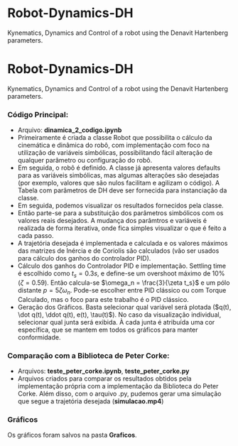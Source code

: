 # Robot-Dynamics-DH
Kynematics, Dynamics and Control of a robot using the Denavit Hartenberg parameters.

# Robot-Dynamics-DH
Kynematics, Dynamics and Control of a robot using the Denavit Hartenberg parameters.

### Código Principal: 
- Arquivo: **dinamica_2_codigo.ipynb**
- Primeiramente é criada a classe Robot que possibilita o cálculo da cinemática e dinâmica do robô, com implementação com foco na utilização de variáveis simbólicas, possibilitando fácil alteração de qualquer parâmetro ou configuração do robô.
- Em seguida, o robô é definido. A classe já apresenta valores defaults para as variáveis simbólicas, mas algumas alterações são desejadas (por exemplo, valores que são nulos facilitam e agilizam o código). A Tabela com parâmetros de DH deve ser fornecida para instanciação da classe.
- Em seguida, podemos visualizar os resultados fornecidos pela classe.
- Então parte-se para a substituição dos parâmetros simbólicos com os valores reais desejados. A mudança dos parâmtros e variáveis é realizada de forma iterativa, onde fica simples visualizar o que é feito a cada passo.
- A trajetória desejada é implementada e calculada e os valores máximos das matrizes de Inércia e de Coriolis são calculados (vão ser usados para cálculo dos ganhos do controlador PID).
- Cálculo dos ganhos do Controlador PID e implementação. Settling time é escolhido como $t_s = 0.3s$, e define-se um overshoot máximo de 10% ($\zeta = 0.59$). Então calcula-se $\omega_n = \frac{3}{\zeta t_s}$ e um pólo distante $p = 5\zeta\omega_n$. Pode-se escolher entre PID clássico ou com Torque Calculado, mas o foco para este trabalho é o PID clássico.
- Geração dos Gráficos. Basta selecionar qual variável será plotada ($q(t), \dot q(t), \ddot q(t), e(t), \tau(t)$). No caso da visualização individual, selecionar qual junta será exibida. À cada junta é atribuída uma cor específica, que se mantem em todos os gráficos para manter conformidade.

### Comparação com a Biblioteca de Peter Corke:
- Arquivos: **teste_peter_corke.ipynb**, **teste_peter_corke.py**
- Arquivos criados para comparar os resultados obtidos pela implementação própria com a implementação da Biblioteca do Peter Corke. Além disso, com o arquivo .py, pudemos gerar uma simulação que segue a trajetória desejada (**simulacao.mp4**)

### Gráficos
Os gráficos foram salvos na pasta **Graficos**.